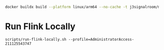 ```bash
docker buildx build --platform linux/arm64 --no-cache -t j3signalroom/mac_flink-with_hadoop_iceberg --push .
```


# Run Flink Locally
```
scripts/run-flink-locally.sh --profile=AdministratorAccess-211125543747
```